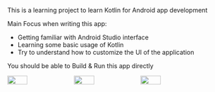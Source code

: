This is a learning project to learn Kotlin for Android app development

Main Focus when writing this app:
- Getting familiar with Android Studio interface
- Learning some basic usage of Kotlin
- Try to understand how to customize the UI of the application

You should be able to Build & Run this app directly

<div style="display: flex">
  <img src="https://user-images.githubusercontent.com/61256810/168166533-0dce3bf1-c8de-4051-856e-bad19aea67c8.jpg" width="30%">
  <img src="https://user-images.githubusercontent.com/61256810/168166550-e6ab1dae-4477-41bb-9009-f01b938de696.jpg" width="30%">
  <img src="https://user-images.githubusercontent.com/61256810/168166567-b59ce3d9-cf53-417a-b4ec-cef01ed0a92a.jpg" width="30%">
</div>
